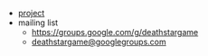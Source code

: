 
- [project](./project.md)
- mailing list
    - https://groups.google.com/g/deathstargame
    - deathstargame@googlegroups.com